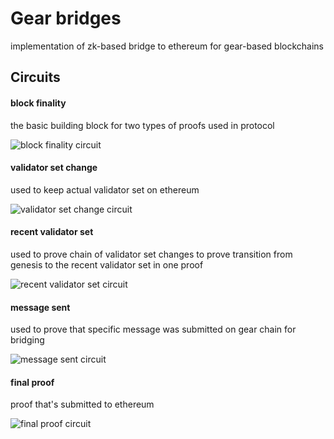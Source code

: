 # Gear bridges

implementation of zk-based bridge to ethereum for gear-based blockchains

## Circuits

#### block finality
the basic building block for two types of proofs used in protocol

![block finality circuit](https://github.com/mertwole/gear-bridges/blob/main/images/block_finality_circuit.png)

#### validator set change
used to keep actual validator set on ethereum

![validator set change circuit](https://github.com/mertwole/gear-bridges/blob/main/images/next_validator_set_circuit.png)

#### recent validator set
used to prove chain of validator set changes to prove transition from genesis to the recent validator set in one proof

![recent validator set circuit](https://github.com/mertwole/gear-bridges/blob/main/images/recent_validator_set_circuit.png)

#### message sent
used to prove that specific message was submitted on gear chain for bridging

![message sent circuit](https://github.com/mertwole/gear-bridges/blob/main/images/message_sent_circuit.png)

#### final proof
proof that's submitted to ethereum

![final proof circuit](https://github.com/mertwole/gear-bridges/blob/main/images/final_proof_circuit.png)
